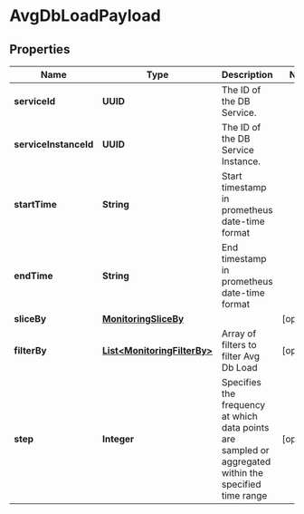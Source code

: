 

# AvgDbLoadPayload


## Properties

Name | Type | Description | Notes
------------ | ------------- | ------------- | -------------
**serviceId** | **UUID** | The ID of the DB Service. | 
**serviceInstanceId** | **UUID** | The ID of the DB Service Instance. | 
**startTime** | **String** | Start timestamp in prometheus date-time format | 
**endTime** | **String** | End timestamp in prometheus date-time format | 
**sliceBy** | [**MonitoringSliceBy**](MonitoringSliceBy.md) |  |  [optional]
**filterBy** | [**List&lt;MonitoringFilterBy&gt;**](MonitoringFilterBy.md) | Array of filters to filter Avg Db Load |  [optional]
**step** | **Integer** | Specifies the frequency at which data points are sampled or aggregated within the specified time range |  [optional]




